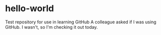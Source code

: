 # hello-world
Test repository for use in learning GitHub
A colleague asked if I was using GitHub. I wasn't, so I'm checking it out today.
